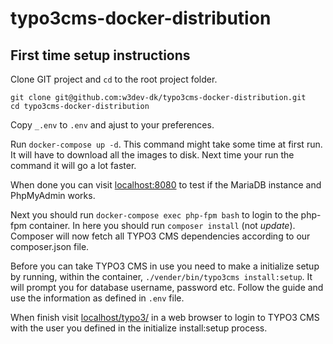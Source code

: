 # typo3cms-docker-distribution

## First time setup instructions

Clone GIT project and `cd` to the root project folder.

```
git clone git@github.com:w3dev-dk/typo3cms-docker-distribution.git
cd typo3cms-docker-distribution
```

Copy `_.env` to `.env` and ajust to your preferences.

Run `docker-compose up -d`. This command might take some time at first run. It will have to download all the images to
disk. Next time your run the command it will go a lot faster.

When done you can visit [localhost:8080](http://localhost:8080) to test if the MariaDB instance and PhpMyAdmin works.

Next you should run `docker-compose exec php-fpm bash` to login to the php-fpm container. In here you should run 
`composer install` (not *update*). Composer will now fetch all TYPO3 CMS dependencies according to our composer.json 
file.

Before you can take TYPO3 CMS in use you need to make a initialize setup by running, within the container, 
`./vender/bin/typo3cms install:setup`. It will prompt you for database username, password etc. Follow the guide and use
the information as defined in `.env` file.

When finish visit [localhost/typo3/](http://localhost/typo3/) in a web browser to login to TYPO3 CMS with the user you
defined in the initialize install:setup process.